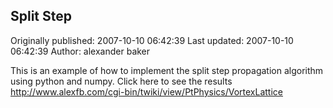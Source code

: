 ## Split Step

Originally published: 2007-10-10 06:42:39
Last updated: 2007-10-10 06:42:39
Author: alexander baker

This is an example of how to implement the split step propagation algorithm using python and numpy. Click here to see the results http://www.alexfb.com/cgi-bin/twiki/view/PtPhysics/VortexLattice